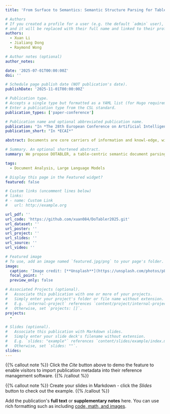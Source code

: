 ```yaml
---
title: 'From Surface to Semantics: Semantic Structure Parsing for Table-Centric Document Analysis'

# Authors
# If you created a profile for a user (e.g. the default `admin` user), write the username (folder name) here
# and it will be replaced with their full name and linked to their profile.
authors:
  - Xuan Li
  - Jialiang Dong 
  - Raymond Wong

# Author notes (optional)
author_notes:

date: '2025-07-01T00:00:00Z'
doi: ''

# Schedule page publish date (NOT publication's date).
publishDate: '2025-11-01T00:00:00Z'

# Publication type.
# Accepts a single type but formatted as a YAML list (for Hugo requirements).
# Enter a publication type from the CSL standard.
publication_types: ['paper-conference']

# Publication name and optional abbreviated publication name.
publication: "In *The 28th European Conference on Artificial Intelligence*"
publication_short: "In *ECAI*"

abstract: Documents are core carriers of information and knowl-edge, with broad applications in finance, healthcare, and scientific research. Tables, as the main medium for structured data, encapsulate key information and are among the most critical document components. Existing studies largely focus on surface-level tasks such as layout analysis, table detection, and data extraction, lacking deep semantic parsing of tables and their contextual associations. This limits advanced tasks like cross-paragraph data interpretation and context-consistent analysis. To address this, we propose DOTABLER, a table-centric semantic document parsing framework designed to uncover deep semantic links between tables and their context. DOTABLER leverages a custom dataset and domain-specific fine-tuning of pre-trained models, integrating a complete parsing pipeline to identify context segments semantically tied to tables. Built on this semantic understanding, DOTABLER implements two core functionalities: table-centric document structure parsing and domain-specific table retrieval, delivering comprehensive table-anchored semantic analysis and precise extraction of semantically relevant tables. Evaluated on nearly 4,000 pages with over 1,000 tables from real-world PDFs, DOTABLER achieves over 90% Precision and F1 scores, demonstrating superior performance in table-context semantic analysis and deep document parsing compared to advanced models such as GPT-4o.

# Summary. An optional shortened abstract.
summary: We propose DOTABLER, a table-centric semantic document parsing framework that uncovers deep links between tables and their context, enabling advanced structure parsing and domain-specific table retrieval, achieving over 90% Precision and F1 on real-world PDFs and outperforming state-of-the-art models like GPT-4o.

tags:
  - Document Analysis, Large Language Models

# Display this page in the Featured widget?
featured: false

# Custom links (uncomment lines below)
# links:
# - name: Custom Link
#   url: http://example.org

url_pdf: ''
url_code: 'https://github.com/xuan084/DoTabler2025.git'
url_dataset: ''
url_poster: ''
url_project: ''
url_slides: ''
url_source: ''
url_video: ''

# Featured image
# To use, add an image named `featured.jpg/png` to your page's folder.
image:
  caption: 'Image credit: [**Unsplash**](https://unsplash.com/photos/pLCdAaMFLTE)'
  focal_point: ''
  preview_only: false

# Associated Projects (optional).
#   Associate this publication with one or more of your projects.
#   Simply enter your project's folder or file name without extension.
#   E.g. `internal-project` references `content/project/internal-project/index.md`.
#   Otherwise, set `projects: []`.
projects:
  - 

# Slides (optional).
#   Associate this publication with Markdown slides.
#   Simply enter your slide deck's filename without extension.
#   E.g. `slides: "example"` references `content/slides/example/index.md`.
#   Otherwise, set `slides: ""`.
slides: 
---
```


{{% callout note %}}
Click the _Cite_ button above to demo the feature to enable visitors to import publication metadata into their reference management software.
{{% /callout %}}

{{% callout note %}}
Create your slides in Markdown - click the _Slides_ button to check out the example.
{{% /callout %}}

Add the publication's **full text** or **supplementary notes** here. You can use rich formatting such as including [code, math, and images](https://docs.hugoblox.com/content/writing-markdown-latex/).
